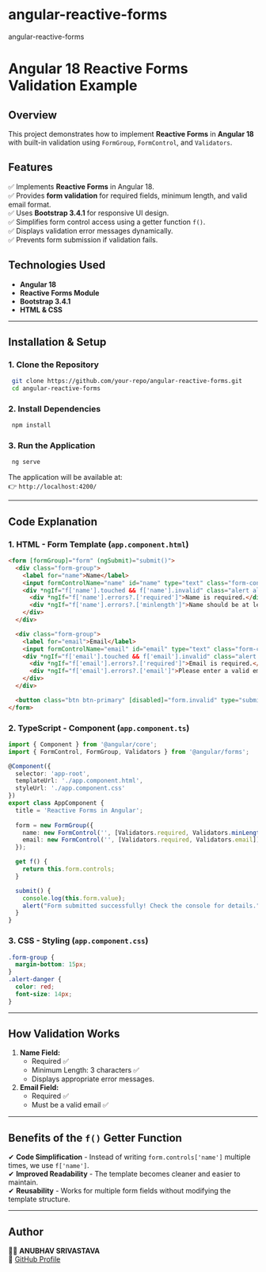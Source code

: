 # angular-reactive-forms
angular-reactive-forms

# Angular 18 Reactive Forms Validation Example

## Overview
This project demonstrates how to implement **Reactive Forms** in **Angular 18** with built-in validation using `FormGroup`, `FormControl`, and `Validators`.

## Features
✅ Implements **Reactive Forms** in Angular 18.  
✅ Provides **form validation** for required fields, minimum length, and valid email format.  
✅ Uses **Bootstrap 3.4.1** for responsive UI design.  
✅ Simplifies form control access using a getter function `f()`.  
✅ Displays validation error messages dynamically.  
✅ Prevents form submission if validation fails.  

## Technologies Used
- **Angular 18**
- **Reactive Forms Module**
- **Bootstrap 3.4.1**
- **HTML & CSS**

---

## Installation & Setup
### 1. Clone the Repository
```sh
 git clone https://github.com/your-repo/angular-reactive-forms.git
 cd angular-reactive-forms
```

### 2. Install Dependencies
```sh
 npm install
```

### 3. Run the Application
```sh
 ng serve
```
The application will be available at:  
👉 `http://localhost:4200/`

---

## Code Explanation

### **1. HTML - Form Template (`app.component.html`)**
```html
<form [formGroup]="form" (ngSubmit)="submit()">
  <div class="form-group">
    <label for="name">Name</label>
    <input formControlName="name" id="name" type="text" class="form-control">
    <div *ngIf="f['name'].touched && f['name'].invalid" class="alert alert-danger">
      <div *ngIf="f['name'].errors?.['required']">Name is required.</div>
      <div *ngIf="f['name'].errors?.['minlength']">Name should be at least 3 characters.</div>
    </div>
  </div>

  <div class="form-group">
    <label for="email">Email</label>
    <input formControlName="email" id="email" type="text" class="form-control">
    <div *ngIf="f['email'].touched && f['email'].invalid" class="alert alert-danger">
      <div *ngIf="f['email'].errors?.['required']">Email is required.</div>
      <div *ngIf="f['email'].errors?.['email']">Please enter a valid email address.</div>
    </div>
  </div>

  <button class="btn btn-primary" [disabled]="form.invalid" type="submit">Submit</button>
</form>
```

### **2. TypeScript - Component (`app.component.ts`)**
```typescript
import { Component } from '@angular/core';
import { FormControl, FormGroup, Validators } from '@angular/forms';

@Component({
  selector: 'app-root',
  templateUrl: './app.component.html',
  styleUrl: './app.component.css'
})
export class AppComponent {
  title = 'Reactive Forms in Angular';
  
  form = new FormGroup({
    name: new FormControl('', [Validators.required, Validators.minLength(3)]),
    email: new FormControl('', [Validators.required, Validators.email])
  });

  get f() {
    return this.form.controls;
  }

  submit() {
    console.log(this.form.value);
    alert("Form submitted successfully! Check the console for details.");
  }
}
```

### **3. CSS - Styling (`app.component.css`)**
```css
.form-group {
  margin-bottom: 15px;
}
.alert-danger {
  color: red;
  font-size: 14px;
}
```

---

## How Validation Works
1. **Name Field:**
   - Required ✅
   - Minimum Length: 3 characters ✅
   - Displays appropriate error messages.
2. **Email Field:**
   - Required ✅
   - Must be a valid email ✅

---

## Benefits of the `f()` Getter Function
✔ **Code Simplification** - Instead of writing `form.controls['name']` multiple times, we use `f['name']`.  
✔ **Improved Readability** - The template becomes cleaner and easier to maintain.  
✔ **Reusability** - Works for multiple form fields without modifying the template structure.  

---

## Author
👨‍💻 **ANUBHAV SRIVASTAVA**  
🔗 [GitHub Profile](https://github.com/123-anubhav/)

